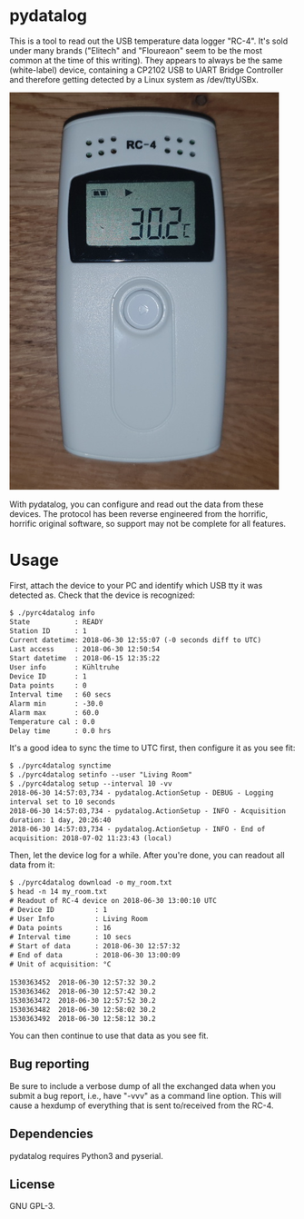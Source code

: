 # pydatalog
This is a tool to read out the USB temperature data logger "RC-4". It's sold
under many brands ("Elitech" and "Floureaon" seem to be the most common at the
time of this writing). They appears to always be the same (white-label) device,
containing a CP2102 USB to UART Bridge Controller and therefore getting detected
by a Linux system as /dev/ttyUSBx.

![RC-4 Data Logger](https://raw.githubusercontent.com/johndoe31415/pydatalog/master/docs/rc4.jpg)

With pydatalog, you can configure and read out the data from these devices. The
protocol has been reverse engineered from the horrific, horrific original
software, so support may not be complete for all features.

# Usage
First, attach the device to your PC and identify which USB tty it was detected
as. Check that the device is recognized:

```
$ ./pyrc4datalog info
State           : READY
Station ID      : 1
Current datetime: 2018-06-30 12:55:07 (-0 seconds diff to UTC)
Last access     : 2018-06-30 12:50:54
Start datetime  : 2018-06-15 12:35:22
User info       : Kühltruhe
Device ID       : 1
Data points     : 0
Interval time   : 60 secs
Alarm min       : -30.0
Alarm max       : 60.0
Temperature cal : 0.0
Delay time      : 0.0 hrs
```

It's a good idea to sync the time to UTC first, then configure it as you see fit:

```
$ ./pyrc4datalog synctime
$ ./pyrc4datalog setinfo --user "Living Room"
$ ./pyrc4datalog setup --interval 10 -vv
2018-06-30 14:57:03,734 - pydatalog.ActionSetup - DEBUG - Logging interval set to 10 seconds
2018-06-30 14:57:03,734 - pydatalog.ActionSetup - INFO - Acquisition duration: 1 day, 20:26:40
2018-06-30 14:57:03,734 - pydatalog.ActionSetup - INFO - End of acquisition: 2018-07-02 11:23:43 (local)
```

Then, let the device log for a while. After you're done, you can readout all
data from it:

```
$ ./pyrc4datalog download -o my_room.txt
$ head -n 14 my_room.txt
# Readout of RC-4 device on 2018-06-30 13:00:10 UTC
# Device ID          : 1
# User Info          : Living Room
# Data points        : 16
# Interval time      : 10 secs
# Start of data      : 2018-06-30 12:57:32
# End of data        : 2018-06-30 13:00:09
# Unit of acquisition: °C

1530363452	2018-06-30 12:57:32	30.2
1530363462	2018-06-30 12:57:42	30.2
1530363472	2018-06-30 12:57:52	30.2
1530363482	2018-06-30 12:58:02	30.2
1530363492	2018-06-30 12:58:12	30.2
```

You can then continue to use that data as you see fit.

## Bug reporting
Be sure to include a verbose dump of all the exchanged data when you submit a
bug report, i.e., have "-vvv" as a command line option. This will cause a
hexdump of everything that is sent to/received from the RC-4.

## Dependencies
pydatalog requires Python3 and pyserial.

## License
GNU GPL-3.
